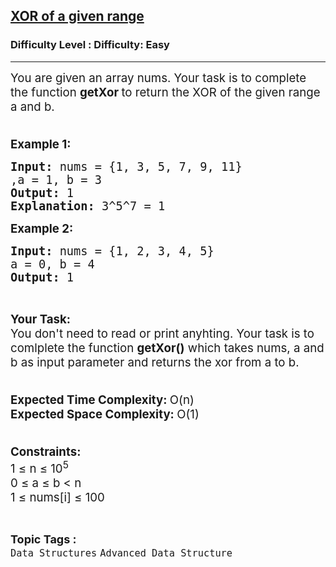 <h2><a href="https://www.geeksforgeeks.org/problems/xor-of-a-given-range/0">XOR of a given range</a></h2><h3>Difficulty Level : Difficulty: Easy</h3><hr><div class="problems_problem_content__Xm_eO"><p><span style="font-size: 14pt;">You are given an array nums. Your task is to complete the function&nbsp;<strong>getXor&nbsp;</strong>to return the XOR of the given range a and b.</span><br><span style="font-size: 14pt;">&nbsp;</span></p>
<p><span style="font-size: 14pt;"><strong>Example 1:</strong></span></p>
<pre><span style="font-size: 14pt;"><strong>Input: </strong>nums = {1, 3, 5, 7, 9, 11}
,a = 1, b = 3
<strong>Output: </strong>1
<strong>Explanation: </strong>3^5^7 = 1
</span></pre>
<p><span style="font-size: 14pt;"><strong>Example 2:</strong></span></p>
<pre><span style="font-size: 14pt;"><strong>Input: </strong>nums = {1, 2, 3, 4, 5}
a = 0, b = 4
<strong>Output: </strong>1
</span></pre>
<p>&nbsp;</p>
<p><span style="font-size: 14pt;"><strong>Your Task:</strong><br>You don't need to read or print anyhting. Your task is to comlplete the function&nbsp;<strong>getXor()</strong>&nbsp;which takes nums, a and b as input parameter and returns the xor from a to b.</span><br><span style="font-size: 14pt;">&nbsp;</span></p>
<p><span style="font-size: 14pt;"><strong>Expected Time Complexity:&nbsp;</strong>O(n)<br><strong>Expected Space Complexity:&nbsp;</strong>O(1)</span><br><span style="font-size: 14pt;">&nbsp;</span></p>
<p><span style="font-size: 14pt;"><strong>Constraints:</strong><br>1 ≤ n ≤ 10<sup>5</sup><br>0 ≤ a ≤ b &lt;&nbsp;n<br>1 ≤ nums[i] ≤ 100</span></p></div><br><p><span style=font-size:18px><strong>Topic Tags : </strong><br><code>Data Structures</code>&nbsp;<code>Advanced Data Structure</code>&nbsp;